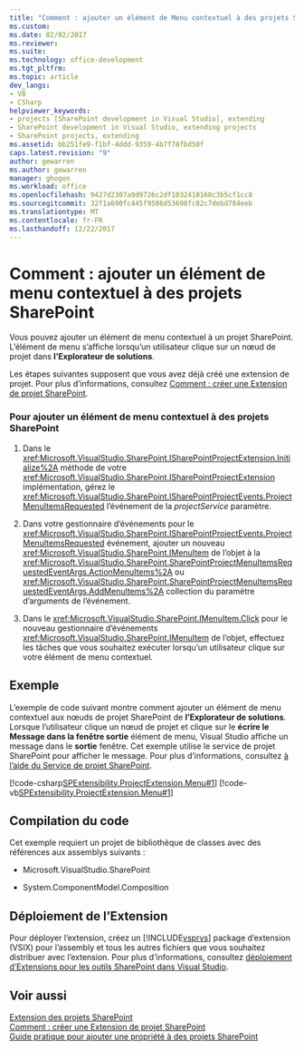 ```yaml
---
title: "Comment : ajouter un élément de Menu contextuel à des projets SharePoint | Documents Microsoft"
ms.custom: 
ms.date: 02/02/2017
ms.reviewer: 
ms.suite: 
ms.technology: office-development
ms.tgt_pltfrm: 
ms.topic: article
dev_langs:
- VB
- CSharp
helpviewer_keywords:
- projects [SharePoint development in Visual Studio], extending
- SharePoint development in Visual Studio, extending projects
- SharePoint projects, extending
ms.assetid: bb251fe9-f1bf-4ddd-9359-4b7f78fbd50f
caps.latest.revision: "9"
author: gewarren
ms.author: gewarren
manager: ghogen
ms.workload: office
ms.openlocfilehash: 9427d2307a9d9726c2df1032410168c3b5cf1cc8
ms.sourcegitcommit: 32f1a690fc445f9586d53698fc82c7debd784eeb
ms.translationtype: MT
ms.contentlocale: fr-FR
ms.lasthandoff: 12/22/2017
---
```

# <a name="how-to-add-a-shortcut-menu-item-to-sharepoint-projects"></a>Comment : ajouter un élément de menu contextuel à des projets SharePoint
  Vous pouvez ajouter un élément de menu contextuel à un projet SharePoint. L’élément de menu s’affiche lorsqu’un utilisateur clique sur un nœud de projet dans **l’Explorateur de solutions**.  
  
 Les étapes suivantes supposent que vous avez déjà créé une extension de projet. Pour plus d’informations, consultez [Comment : créer une Extension de projet SharePoint](../sharepoint/how-to-create-a-sharepoint-project-extension.md).  
  
### <a name="to-add-a-shortcut-menu-item-to-sharepoint-projects"></a>Pour ajouter un élément de menu contextuel à des projets SharePoint  
  
1.  Dans le <xref:Microsoft.VisualStudio.SharePoint.ISharePointProjectExtension.Initialize%2A> méthode de votre <xref:Microsoft.VisualStudio.SharePoint.ISharePointProjectExtension> implémentation, gérez le <xref:Microsoft.VisualStudio.SharePoint.ISharePointProjectEvents.ProjectMenuItemsRequested> l’événement de la *projectService* paramètre.  
  
2.  Dans votre gestionnaire d’événements pour le <xref:Microsoft.VisualStudio.SharePoint.ISharePointProjectEvents.ProjectMenuItemsRequested> événement, ajouter un nouveau <xref:Microsoft.VisualStudio.SharePoint.IMenuItem> de l’objet à la <xref:Microsoft.VisualStudio.SharePoint.SharePointProjectMenuItemsRequestedEventArgs.ActionMenuItems%2A> ou <xref:Microsoft.VisualStudio.SharePoint.SharePointProjectMenuItemsRequestedEventArgs.AddMenuItems%2A> collection du paramètre d’arguments de l’événement.  
  
3.  Dans le <xref:Microsoft.VisualStudio.SharePoint.IMenuItem.Click> pour le nouveau gestionnaire d’événements <xref:Microsoft.VisualStudio.SharePoint.IMenuItem> de l’objet, effectuez les tâches que vous souhaitez exécuter lorsqu’un utilisateur clique sur votre élément de menu contextuel.  
  
## <a name="example"></a>Exemple  
 L’exemple de code suivant montre comment ajouter un élément de menu contextuel aux nœuds de projet SharePoint de **l’Explorateur de solutions**. Lorsque l’utilisateur clique un nœud de projet et clique sur le **écrire le Message dans la fenêtre sortie** élément de menu, Visual Studio affiche un message dans le **sortie** fenêtre. Cet exemple utilise le service de projet SharePoint pour afficher le message. Pour plus d’informations, consultez [à l’aide du Service de projet SharePoint](../sharepoint/using-the-sharepoint-project-service.md).  
  
 [!code-csharp[SPExtensibility.ProjectExtension.Menu#1](../sharepoint/codesnippet/CSharp/projectmenu/extension/projectitemextensionmenu.cs#1)]
 [!code-vb[SPExtensibility.ProjectExtension.Menu#1](../sharepoint/codesnippet/VisualBasic/projectmenu/extension/projectitemextensionmenu.vb#1)]  
  
## <a name="compiling-the-code"></a>Compilation du code  
 Cet exemple requiert un projet de bibliothèque de classes avec des références aux assemblys suivants :  
  
-   Microsoft.VisualStudio.SharePoint  
  
-   System.ComponentModel.Composition  
  
## <a name="deploying-the-extension"></a>Déploiement de l’Extension  
 Pour déployer l’extension, créez un [!INCLUDE[vsprvs](../sharepoint/includes/vsprvs-md.md)] package d’extension (VSIX) pour l’assembly et tous les autres fichiers que vous souhaitez distribuer avec l’extension. Pour plus d’informations, consultez [déploiement d’Extensions pour les outils SharePoint dans Visual Studio](../sharepoint/deploying-extensions-for-the-sharepoint-tools-in-visual-studio.md).  
  
## <a name="see-also"></a>Voir aussi  
 [Extension des projets SharePoint](../sharepoint/extending-sharepoint-projects.md)   
 [Comment : créer une Extension de projet SharePoint](../sharepoint/how-to-create-a-sharepoint-project-extension.md)   
 [Guide pratique pour ajouter une propriété à des projets SharePoint](../sharepoint/how-to-add-a-property-to-sharepoint-projects.md)  
  
  